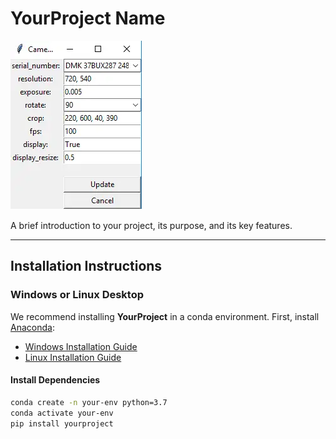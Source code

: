 # YourProject Name

![YourProject Logo](https://raw.githubusercontent.com/Nasr-SFB1315/images/refs/heads/main/testinmage.png?token=GHSAT0AAAAAAC7XEDFY5WM3P6HX7RU2UO2IZ6FVVUA)

A brief introduction to your project, its purpose, and its key features.

---

## Installation Instructions

### Windows or Linux Desktop

We recommend installing **YourProject** in a conda environment. First, install [Anaconda](https://www.anaconda.com/):

- [Windows Installation Guide](https://docs.anaconda.com/anaconda/install/windows/)
- [Linux Installation Guide](https://docs.anaconda.com/anaconda/install/linux/)

#### Install Dependencies

```bash
conda create -n your-env python=3.7
conda activate your-env
pip install yourproject

